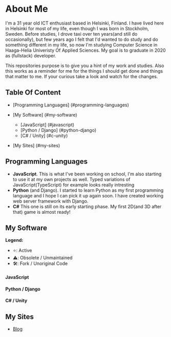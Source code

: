 # About Me

I'm a 31 year old ICT enthusiast based in Helsinki, Finland. I have lived here in Helsinki for most of my life, even though I was born in Stockholm, Sweden. Before studies, I drove taxi over ten years(and still do occasionally), but few years ago I felt that I'd wanted to do study and do something different in my life, so now I'm studying Computer Science in Haaga-Helia Univeristy Of Applied Sciences. My goal is to graduate in 2020 as (fullstack) developer.

This repositories purpose is to give you a hint of my work and studies. Also this works as a reminder for me for the things I should get done and things that matter to me. If your curious take a look and watch for the changes.

## Table Of Content

* [Programming Languages] (#programming-languages)
* [My Software] (#my-software)
  * [JavaScript] (#javascript)
  * [Python / Django] (#python-django)
  * [C# / Unity] (#c-unity)

* [My Sites] (#my-sites)

## Programming Languages
* **JavaScript**. This is what I've been working on school, I'm also starting to use it at my own projects as well. Typed variations of JavaScript(TypeScript) for example looks really intresting
* **Python** (and Django). I started to learn Python as my first programming language and I hope I can pick it up again soon. I have created working web server framework with Django.
* **C#** This one is still on its early starting phase. My first 2D(and 3D after that) game is almost ready!

## My Software
**Legend:**

* ⭐️: Active
* ⚠️: Obsolete / Unmaintained
* 🛠: Fork / Unoriginal Code

#### JavaScript

#### Python / Django

#### C# / Unity

## My Sites

* [Blog](https://jussilemmetyinen.me)
